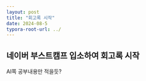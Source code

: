 ```yaml
---
layout: post
title: "회고록 시작"
date: 2024-08-5
typora-root-url: ../
---
```


## 네이버 부스트캠프 입소하여 회고록 시작

AI쪽 공부내용만 적을듯?



